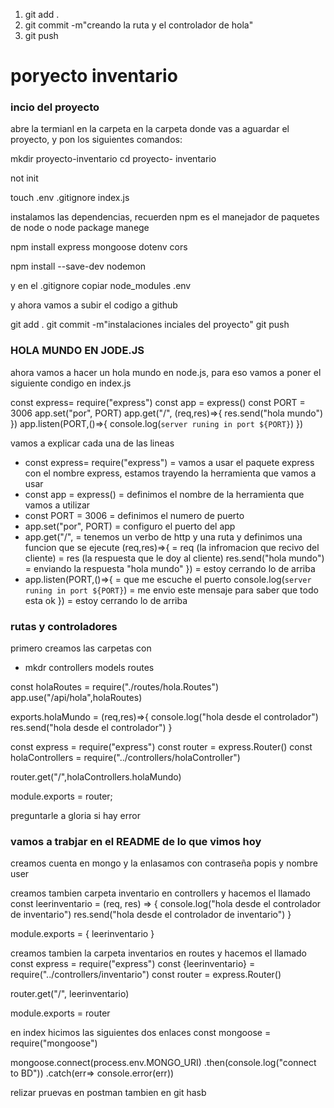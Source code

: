 1. git add .
2. git commit -m"creando la ruta y el controlador de hola"
3. git push



# poryecto inventario
### incio del proyecto
abre la termianl en la carpeta en la carpeta donde vas a aguardar el proyecto, y pon los siguientes comandos:

mkdir proyecto-inventario
cd proyecto- inventario

not init

touch .env .gitignore index.js 

instalamos las dependencias, recuerden npm es el manejador de paquetes de node o node package manege

npm install express mongoose dotenv cors

npm install --save-dev nodemon

y en el .gitignore copiar
node_modules
.env

y ahora vamos a subir el codigo a github

git add .
git commit -m"instalaciones inciales del proyecto"
git push


### HOLA MUNDO EN JODE.JS
ahora vamos a hacer un hola mundo en node.js, para eso vamos a poner el siguiente condigo en index.js

const express= require("express")
const app = express()
const PORT = 3006
app.set("por", PORT)
app.get("/", (req,res)=>{
 res.send("hola mundo")
})
app.listen(PORT,()=>{
  console.log(`server runing in port ${PORT}`)
})

vamos a explicar cada una de las lineas
- const express= require("express") = vamos a usar el paquete express con el nombre express, estamos trayendo la herramienta que vamos a usar
- const app = express() = definimos el nombre de la herramienta que vamos a utilizar
- const PORT = 3006 = definimos el numero de puerto
- app.set("por", PORT) = configuro el puerto del app
- app.get("/", = tenemos un verbo de http y una ruta y definimos una funcion que se ejecute
  (req,res)=>{ = req (la infromacion que recivo del cliente)
               = res (la respuesta que le doy al cliente)
  res.send("hola mundo") = enviando la respuesta "hola mundo"
  }) = estoy cerrando lo de arriba 
- app.listen(PORT,()=>{ = que me escuche el puerto
  console.log(`server runing in port ${PORT}`) = me envio este mensaje para saber que todo esta ok 
  }) = estoy cerrando lo de arriba

### rutas y controladores
primero creamos las carpetas con

- mkdr controllers models routes

const holaRoutes = require("./routes/hola.Routes")
app.use("/api/hola",holaRoutes)

exports.holaMundo = (req,res)=>{
  console.log("hola desde el controlador")
  res.send("hola desde el controlador")
}

const express = require("express")
const router = express.Router()
const holaControllers = require("../controllers/holaController")

router.get("/",holaControllers.holaMundo)

module.exports = router;

preguntarle a gloria si hay error

### vamos a trabjar en el README de lo que vimos hoy
creamos cuenta en mongo y la enlasamos con contraseña popis
y nombre user

creamos tambien carpeta inventario en controllers y hacemos el llamado
const leerinventario = (req, res) => {
  console.log("hola desde el controlador de inventario")
  res.send("hola desde el controlador de inventario")
}

module.exports = { leerinventario }

creamos tambien la carpeta inventarios en routes y hacemos el llamado
const express = require("express")
const {leerinventario} = require("../controllers/inventario")
const router = express.Router()

router.get("/", leerinventario)

module.exports = router

en index hicimos las siguientes dos enlaces
const mongoose = require("mongoose")

mongoose.connect(process.env.MONGO_URI)
.then(console.log("connect to BD"))
.catch(err=> console.error(err))

relizar pruevas en postman
tambien en git hasb




